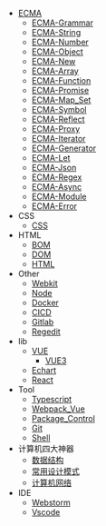 - [ECMA](./ecma/ecma.md)
  - [ECMA-Grammar](./ecma/ecma-grammar.md)
  - [ECMA-String](./ecma/ecma-string.md)
  - [ECMA-Number](./ecma/ecma-number.md)
  - [ECMA-Object](./ecma/ecma-object.md)
  - [ECMA-New](./ecma/ecma-new.md)
  - [ECMA-Array](./ecma/ecma-array.md)
  - [ECMA-Function](./ecma/ecma-function.md)
  - [ECMA-Promise](./ecma/ecma-promise.md)
  - [ECMA-Map_Set](./ecma/ecma-map_set.md)
  - [ECMA-Symbol](./ecma/ecma-symbol.md)
  - [ECMA-Reflect](./ecma/ecma-reflect.md)
  - [ECMA-Proxy](./ecma/ecma-proxy.md)
  - [ECMA-Iterator](./ecma/ecma-iterator.md)
  - [ECMA-Generator](./ecma/ecma-generator.md)
  - [ECMA-Let](./ecma/ecma-let.md)
  - [ECMA-Json](./ecma/ecma-json.md)
  - [ECMA-Regex](./ecma/ecma-regex.md)
  - [ECMA-Async](./ecma/ecma-async.md)
  - [ECMA-Module](./ecma/ecma-module.md)
  - [ECMA-Error](./ecma/ecma-error.md)
- CSS
  - [CSS](./css/css.md)
- HTML
  - [BOM](./html/bom.md)
  - [DOM](./html/dom.md)
  - [HTML](./html/html.md)
- Other
  - [Webkit](./other/webkit.md)
  - [Node](./other/node.md)
  - [Docker](./other/docker.md)
  - [CICD](./other/cicd.md)
  - [Gitlab](./other/stablish_gitlab.md)
  - [Regedit](./other/regedit.md)
- lib
  - [VUE](./lib/vue.md)
    - [VUE3](./lib/vue3.md)
  - [Echart](./lib/echart.md)
  - [React](./lib/react.md)
- Tool
  - [Typescript](./tool/typescript.md)
  - [Webpack_Vue](./tool/webpack_vue.md)
  - [Package_Control](./tool/npm_yarn.md)
  - [Git](./tool/git.md)
  - [Shell](./tool/shell.md)
- 计算机四大神器
  - [数据结构](./computer/data_structure.md)
  - [常用设计模式](./computer/design_mode.md)
  - [计算机网络](./computer/network.md)
- IDE
  - [Webstorm](./ide/webstorm.md)
  - [Vscode](./ide/vscode.md)

